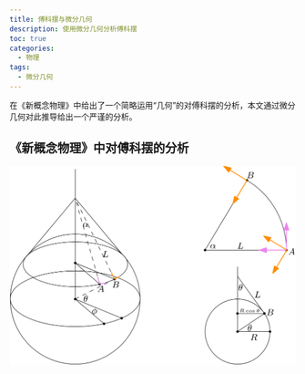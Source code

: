 ```yaml
---
title: 傅科摆与微分几何
description: 使用微分几何分析傅科摆
toc: true 
categories:
  - 物理
tags:
  - 微分几何
---
```


在《新概念物理》中给出了一个简略运用“几何”的对傅科摆的分析，本文通过微分几何对此推导给出一个严谨的分析。

<!-- more -->

## 《新概念物理》中对傅科摆的分析

![示意图](../pic/2024-07-05/01.png)
